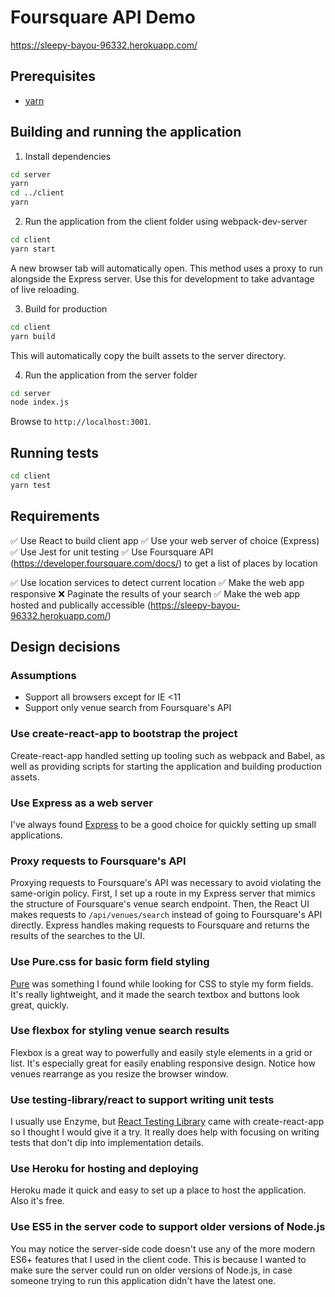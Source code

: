 # Foursquare API Demo

https://sleepy-bayou-96332.herokuapp.com/

## Prerequisites

* [yarn](https://yarnpkg.com/)

## Building and running the application

1. Install dependencies

```bash
cd server
yarn
cd ../client
yarn
```

2. Run the application from the client folder using webpack-dev-server

```bash
cd client
yarn start
```

A new browser tab will automatically open.
This method uses a proxy to run alongside the Express server. Use this for development to take advantage of live reloading.

3. Build for production

```bash
cd client
yarn build
```

This will automatically copy the built assets to the server directory.

4. Run the application from the server folder

```bash
cd server
node index.js
```

Browse to `http://localhost:3001`.

## Running tests

```bash
cd client
yarn test
```

## Requirements

:white_check_mark: Use React to build client app
:white_check_mark: Use your web server of choice (Express)
:white_check_mark: Use Jest for unit testing
:white_check_mark: Use Foursquare API (https://developer.foursquare.com/docs/) to get a list of places by location

:white_check_mark: Use location services to detect current location
:white_check_mark: Make the web app responsive
:x: Paginate the results of your search
:white_check_mark: Make the web app hosted and publically accessible (https://sleepy-bayou-96332.herokuapp.com/)

## Design decisions

### Assumptions

* Support all browsers except for IE <11
* Support only venue search from Foursquare's API

### Use create-react-app to bootstrap the project

Create-react-app handled setting up tooling such as webpack and Babel, as well as providing scripts for starting the application and building production assets.

### Use Express as a web server

I've always found [Express](https://expressjs.com/) to be a good choice for quickly setting up small applications.

### Proxy requests to Foursquare's API

Proxying requests to Foursquare's API was necessary to avoid violating the same-origin policy. First, I set up a route in my Express server that mimics the structure of Foursquare's venue search endpoint. Then, the React UI makes requests to `/api/venues/search` instead of going to Foursquare's API directly. Express handles making requests to Foursquare and returns the results of the searches to the UI.

### Use Pure.css for basic form field styling

[Pure](https://purecss.io/) was something I found while looking for CSS to style my form fields. It's really lightweight, and it made the search textbox and buttons look great, quickly.

### Use flexbox for styling venue search results

Flexbox is a great way to powerfully and easily style elements in a grid or list. It's especially great for easily enabling responsive design. Notice how venues rearrange as you resize the browser window.

### Use testing-library/react to support writing unit tests

I usually use Enzyme, but [React Testing Library](https://github.com/testing-library/react-testing-library) came with create-react-app so I thought I would give it a try. It really does help with focusing on writing tests that don't dip into implementation details.

### Use Heroku for hosting and deploying

Heroku made it quick and easy to set up a place to host the application. Also it's free.

### Use ES5 in the server code to support older versions of Node.js

You may notice the server-side code doesn't use any of the more modern ES6+ features that I used in the client code. This is because I wanted to make sure the server could run on older versions of Node.js, in case someone trying to run this application didn't have the latest one.
